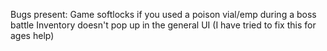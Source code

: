 Bugs present:
Game softlocks if you used a poison vial/emp during a boss battle
Inventory doesn't pop up in the general UI (I have tried to fix this for ages help)
